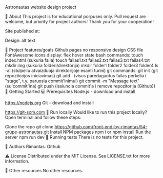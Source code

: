 Astronautas
website design project


🌟 About
This project is for educational porpuses only. Pull request are welcome, but priority for project authors! Thank you for your cooperation!

Site published at: 

Design: alt text

🎯 Project features/goals
Github pages
no responsive design
CSS file
FontAwesome icons
display: flex
hover state
bash commands:
touch index.html (sukuria faila)
touch failas1.txt failas2.txt failas3.txt failas4.txt
mkdir img (sukuria folderi/direktorija)
mkdir folder1 folder2 folder3 folder4
ls -al (stulpeliu atvaizduoja direktorijoje esanti turini)
git commands:
git init (git repozitorijos iniciavimas)
git add . (visus paredaguotus failas perkelia i "stage", t.y. paruosia commit'inimui)
git commit -m "Message text" (su'commit'ina)
git push (issiuncia commit'a i remove repozitorija (Github))
🧰 Getting Started
💻 Prerequisites
Node.js - download and install

https://nodejs.org
Git - download and install

https://git-scm.com
🏃 Run locally
Would like to run this project locally? Open terminal and follow these steps:

Clone the repo
git clone https://github.com/front-end-by-rimantas/54-grupe-astronautas.git
Install NPM packages
npm i
or
npm install
Run the server
npm run dev
🧪 Running tests
There is no tests for this project.

🎅 Authors
Rimantas: Github

⚠️ License
Distributed under the MIT License. See LICENSE.txt for more information.

🔗 Other resources
No other resources.